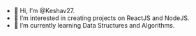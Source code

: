 - 👋 Hi, I’m @Keshav27.
- 👀 I’m interested in creating projects on ReactJS and NodeJS.
- 🌱 I’m currently learning Data Structures and Algorithms.

<!---
Keshav27/Keshav27 is a ✨ special ✨ repository because its `README.md` (this file) appears on your GitHub profile.
You can click the Preview link to take a look at your changes.
--->
